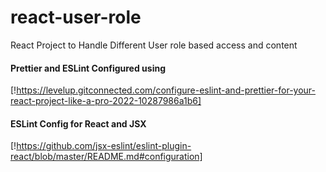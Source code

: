 # react-user-role

React Project to Handle Different User role based access and content

#### Prettier and ESLint Configured using

[!https://levelup.gitconnected.com/configure-eslint-and-prettier-for-your-react-project-like-a-pro-2022-10287986a1b6]

#### ESLint Config for React and JSX

[!https://github.com/jsx-eslint/eslint-plugin-react/blob/master/README.md#configuration]
